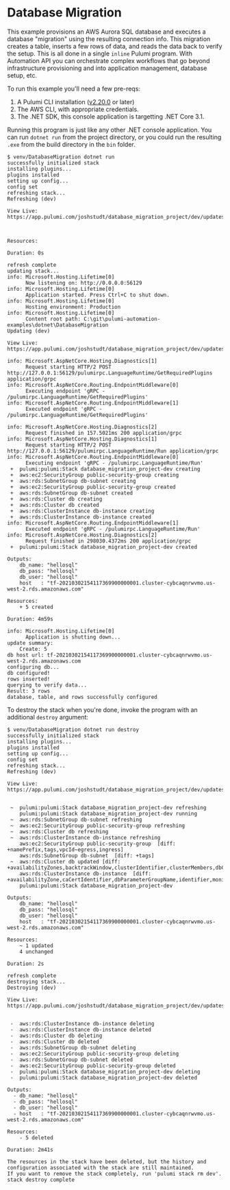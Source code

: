 # Database Migration

This example provisions an AWS Aurora SQL database and executes a database "migration" using the resulting connection info. This migration creates a table, inserts a few rows of data, and reads the data back to verify the setup. This is all done in a single `inline` Pulumi program. With Automation API you can orchestrate complex workflows that go beyond infrastructure provisioning and into application management, database setup, etc.

To run this example you'll need a few pre-reqs:
1. A Pulumi CLI installation ([v2.20.0](https://www.pulumi.com/docs/get-started/install/versions/) or later)
2. The AWS CLI, with appropriate credentials.
3. The .NET SDK, this console application is targetting .NET Core 3.1.

Running this program is just like any other .NET console application. You can run `dotnet run` from the project directory, or you could run the resulting `.exe` from the build directory in the `bin` folder.

```shell
$ venv/DatabaseMigration dotnet run
successfully initialized stack
installing plugins...
plugins installed
setting up config...
config set
refreshing stack...
Refreshing (dev)

View Live: https://app.pulumi.com/joshstudt/database_migration_project/dev/updates/17



Resources:

Duration: 0s

refresh complete
updating stack...
info: Microsoft.Hosting.Lifetime[0]
      Now listening on: http://0.0.0.0:56129
info: Microsoft.Hosting.Lifetime[0]
      Application started. Press Ctrl+C to shut down.
info: Microsoft.Hosting.Lifetime[0]
      Hosting environment: Production
info: Microsoft.Hosting.Lifetime[0]
      Content root path: C:\git\pulumi-automation-examples\dotnet\DatabaseMigration
Updating (dev)

View Live: https://app.pulumi.com/joshstudt/database_migration_project/dev/updates/18

info: Microsoft.AspNetCore.Hosting.Diagnostics[1]
      Request starting HTTP/2 POST http://127.0.0.1:56129/pulumirpc.LanguageRuntime/GetRequiredPlugins application/grpc
info: Microsoft.AspNetCore.Routing.EndpointMiddleware[0]
      Executing endpoint 'gRPC - /pulumirpc.LanguageRuntime/GetRequiredPlugins'
info: Microsoft.AspNetCore.Routing.EndpointMiddleware[1]
      Executed endpoint 'gRPC - /pulumirpc.LanguageRuntime/GetRequiredPlugins'

info: Microsoft.AspNetCore.Hosting.Diagnostics[2]
      Request finished in 157.5021ms 200 application/grpc
info: Microsoft.AspNetCore.Hosting.Diagnostics[1]
      Request starting HTTP/2 POST http://127.0.0.1:56129/pulumirpc.LanguageRuntime/Run application/grpc
info: Microsoft.AspNetCore.Routing.EndpointMiddleware[0]
      Executing endpoint 'gRPC - /pulumirpc.LanguageRuntime/Run'
 +  pulumi:pulumi:Stack database_migration_project-dev creating
 +  aws:ec2:SecurityGroup public-security-group creating
 +  aws:rds:SubnetGroup db-subnet creating
 +  aws:ec2:SecurityGroup public-security-group created
 +  aws:rds:SubnetGroup db-subnet created
 +  aws:rds:Cluster db creating
 +  aws:rds:Cluster db created
 +  aws:rds:ClusterInstance db-instance creating
 +  aws:rds:ClusterInstance db-instance created
info: Microsoft.AspNetCore.Routing.EndpointMiddleware[1]
      Executed endpoint 'gRPC - /pulumirpc.LanguageRuntime/Run'
info: Microsoft.AspNetCore.Hosting.Diagnostics[2]
      Request finished in 298030.4372ms 200 application/grpc
 +  pulumi:pulumi:Stack database_migration_project-dev created

Outputs:
    db_name: "hellosql"
    db_pass: "hellosql"
    db_user: "hellosql"
    host   : "tf-20210302154117369900000001.cluster-cybcaqnrwvmo.us-west-2.rds.amazonaws.com"

Resources:
    + 5 created

Duration: 4m59s

info: Microsoft.Hosting.Lifetime[0]
      Application is shutting down...
update summary:
    Create: 5
db host url: tf-20210302154117369900000001.cluster-cybcaqnrwvmo.us-west-2.rds.amazonaws.com
configuring db...
db configured!
rows inserted!
querying to verify data...
Result: 3 rows
database, table, and rows successfully configured
```

To destroy the stack when you're done, invoke the program with an additional `destroy` argument:

```shell
$ venv/DatabaseMigration dotnet run destroy
successfully initialized stack
installing plugins...
plugins installed
setting up config...
config set
refreshing stack...
Refreshing (dev)

View Live: https://app.pulumi.com/joshstudt/database_migration_project/dev/updates/19


 ~  pulumi:pulumi:Stack database_migration_project-dev refreshing
    pulumi:pulumi:Stack database_migration_project-dev running
 ~  aws:rds:SubnetGroup db-subnet refreshing
 ~  aws:ec2:SecurityGroup public-security-group refreshing
 ~  aws:rds:Cluster db refreshing
 ~  aws:rds:ClusterInstance db-instance refreshing
    aws:ec2:SecurityGroup public-security-group  [diff: +namePrefix,tags,vpcId~egress,ingress]
    aws:rds:SubnetGroup db-subnet  [diff: +tags]
 ~  aws:rds:Cluster db updated [diff: +availabilityZones,backtrackWindow,clusterIdentifier,clusterMembers,dbClusterParameterGroupName,deletionProtection,enabledCloudwatchLogsExports,globalClusterIdentifier,iamDatabaseAuthenticationEnabled,iamRoles,kmsKeyId,port,preferredBackupWindow,preferredMaintenanceWindow,replicationSourceIdentifier,storageEncrypted,tags~masterPassword]
    aws:rds:ClusterInstance db-instance  [diff: +availabilityZone,caCertIdentifier,dbParameterGroupName,identifier,monitoringRoleArn,performanceInsightsEnabled,performanceInsightsKmsKeyId,preferredBackupWindow,preferredMaintenanceWindow,tags]
    pulumi:pulumi:Stack database_migration_project-dev

Outputs:
    db_name: "hellosql"
    db_pass: "hellosql"
    db_user: "hellosql"
    host   : "tf-20210302154117369900000001.cluster-cybcaqnrwvmo.us-west-2.rds.amazonaws.com"

Resources:
    ~ 1 updated
    4 unchanged

Duration: 2s

refresh complete
destroying stack...
Destroying (dev)

View Live: https://app.pulumi.com/joshstudt/database_migration_project/dev/updates/20


 -  aws:rds:ClusterInstance db-instance deleting
 -  aws:rds:ClusterInstance db-instance deleted
 -  aws:rds:Cluster db deleting
 -  aws:rds:Cluster db deleted
 -  aws:rds:SubnetGroup db-subnet deleting
 -  aws:ec2:SecurityGroup public-security-group deleting
 -  aws:rds:SubnetGroup db-subnet deleted
 -  aws:ec2:SecurityGroup public-security-group deleted
 -  pulumi:pulumi:Stack database_migration_project-dev deleting
 -  pulumi:pulumi:Stack database_migration_project-dev deleted

Outputs:
  - db_name: "hellosql"
  - db_pass: "hellosql"
  - db_user: "hellosql"
  - host   : "tf-20210302154117369900000001.cluster-cybcaqnrwvmo.us-west-2.rds.amazonaws.com"

Resources:
    - 5 deleted

Duration: 2m41s

The resources in the stack have been deleted, but the history and configuration associated with the stack are still maintained.
If you want to remove the stack completely, run 'pulumi stack rm dev'.
stack destroy complete
```
